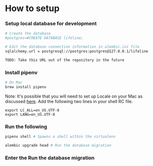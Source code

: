 # How to setup

### Setup local database for development

```bash
# Create the database
#postgres=#CREATE DATABASE lifeline;

# Edit the database connection information in alembic.ini file
sqlalchemy.url = postgresql://postgres:postgres@127.0.0.1/lifeline

TODO: Take this URL out of the repository in the future
```

### Install pipenv

```bash
# On Mac
brew install pipenv
```

Note: It's possible that you will need to set up Locale on your Mac as discussed [here](https://github.com/pypa/pipenv/issues/187).
Add the following two lines in your shell RC file.

```
export LC_ALL=en_US.UTF-8
export LANG=en_US.UTF-8
```

### Run the following

```bash
pipenv shell # Spawns a shell within the virtualenv

alembic upgrade head # Run the database migration
```

### Enter the Run the database migration

